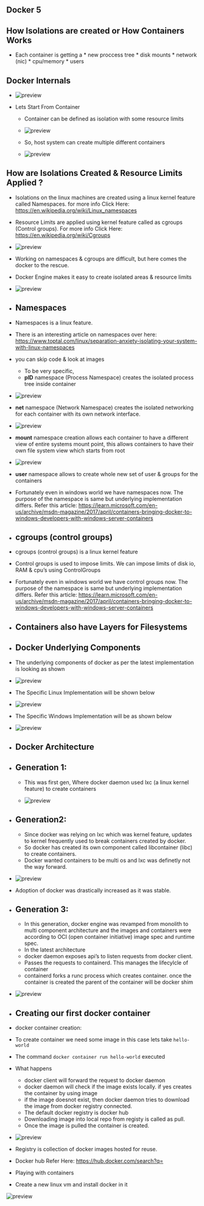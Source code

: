 ## Docker 5

## How Isolations are created or How Containers Works

* Each container is getting a
       *  new proccess tree
       *  disk mounts 
       *  network (nic)
       *  cpu/memory
       *  users

## Docker Internals 

* ![preview](images/44.png)

* Lets Start From Container
   * Container can be defined as isolation with some resource limits 
  
   * ![preview](images/34.png)
    
   * So, host system can create multiple different containers 

   * ![preview](images/35.png)

## How are Isolations Created & Resource Limits Applied ?

* Isolations on the linux machines are created using a linux kernel feature called Namespaces. for more info Click Here: https://en.wikipedia.org/wiki/Linux_namespaces

* Resource Limits are applied using kernel feature called as cgroups (Control groups). For more info Click Here: https://en.wikipedia.org/wiki/Cgroups

* ![preview](images/36.png)

* Working on namespaces & cgroups are difficult, but here comes the docker to the rescue.   
* Docker Engine makes it easy to create isolated areas & resource limits

* ![preview](images/37.png)

* ## Namespaces

 * Namespaces is a linux feature.
 * There is an interesting article on namespaces over here: https://www.toptal.com/linux/separation-anxiety-isolating-your-system-with-linux-namespaces

 * you can skip code & look at images
     * To be very specific,
     * __pID__ namespace (Process Namespace) creates the isolated process tree inside container 

* ![preview](images/38.png)

* __net__ namespace (Network Namespace) creates the isolated networking for each container with its own network interface.

* ![preview](images/39.png)

* __mount__ namespace creation allows each container to have a different view of entire systems mount point, this allows containers to have their own file system view which starts from root 

* ![preview](images/40.png)

* __user__ namespace allows to create whole new set of user & groups for the containers
  
* Fortunately even in windows world we have namespaces now. The purpose of the namespace is same but underlying implementation differs. Refer this article: https://learn.microsoft.com/en-us/archive/msdn-magazine/2017/april/containers-bringing-docker-to-windows-developers-with-windows-server-containers

* ## cgroups (control groups)

* cgroups (control groups) is a linux kernel feature
* Control groups is used to impose limits. We can impose limits of disk io, RAM & cpu’s using ControlGroups
* Fortunately even in windows world we have control groups now. The purpose of the namespace is same but underlying implementation differs. Refer this article: https://learn.microsoft.com/en-us/archive/msdn-magazine/2017/april/containers-bringing-docker-to-windows-developers-with-windows-server-containers

* ## Containers also have Layers for Filesystems

* ## Docker Underlying Components

* The underlying components of docker as per the latest implementation is looking as shown

* ![preview](images/41.png)

* The Specific Linux Implementation will be shown below

* ![preview](images/42.png)

* The Specific Windows Implementation will be as shown below

* ![preview](images/43.png)

* ## Docker Architecture

* ## Generation 1:
     
     * This was first gen, Where docker daemon used lxc (a linux kernel feature) to create containers
     
     * ![preview](images/45.png)

* ## Generation2:
   
    * Since docker was relying on lxc which was kernel feature, updates to kernel frequently used to break containers created by docker.
    * So docker has created its own component called libcontainer (libc) to create containers.
    * Docker wanted containers to be multi os and lxc was definetly not the way forward.

* ![preview](images/46.png)

* Adoption of docker was drastically increased as it was stable.

* ## Generation 3:

   * In this generation, docker engine was revamped from monolith to multi component architecture and the images and containers were according to OCI (open container initiative) image spec and runtime spec.
   * In the latest architecture
   * docker daemon exposes api’s to listen requests from docker client.
   * Passes the requests to containerd. This manages the lifecylcle of container
   * containerd forks a runc process which creates container. once the container is created the parent of the container will be docker shim  

* ![preview](images/47.png)

* ## Creating our first docker container

* docker container creation:
* To create container we need some image in this case lets take `hello-world`
* The command `docker container run hello-world` executed
* What happens
   * docker client will forward the request to docker daemon
   * docker daemon will check if the image exists locally. if yes creates the container by using image
   * if the image doesnot exist, then docker daemon tries to download the image from docker registry connected.
   * The default docker registry is docker hub
   * Downloading image into local repo from registy is called as pull.
   * Once the image is pulled the container is created.

* ![preview](images/48.png)

* Registry is collection of docker images hosted for reuse.
* Docker hub Refer Here: https://hub.docker.com/search?q=

* Playing with containers

* Create a new linux vm and install docker in it

![preview](images) 
